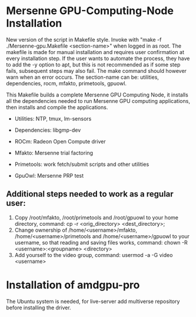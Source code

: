 # Mersenne GPU-Computing-Node Installation

New version of the script in Makefile style. Invoke with "make -f ./Mersenne-gpu.Makefile \<section-name>" when logged in as root. The makefile is made for manual installation and requires user confirmation at every installation step. If the user wants to automate the process, they have to add the -y option to apt, but this is not recommended as if some step fails, subsequent steps may also fail. The make command should however warn when an error occurs.
The section-name can be: utilities, dependencies, rocm, mfakto, primetools, gpuowl.

This Makefile builds a complete Mersenne GPU Computing Node, it installs all the dependencies needed to run Mersenne GPU computing applications, then installs and compile the applications.

- Utilities: NTP, tmux, lm-sensors

- Dependencies: libgmp-dev

- ROCm: Radeon Open Compute driver

- Mfakto: Mersenne trial factoring

- Primetools: work fetch/submit scripts and other utilities

- GpuOwl: Mersenne PRP test


## Additional steps needed to work as a regular user:

1. Copy /root/mfakto, /root/primetools and /root/gpuowl to your home directory, command: cp -r \<orig_directory> \<dest_directory>;
2. Change ownership of /home/\<username>/mfakto, /home/\<username>/primetools and /home/\<username>/gpuowl to your username, so that reading and saving files works, command: chown -R \<username>:\<groupname> \<directory>
3. Add yourself to the video group, command: usermod -a -G video \<username>

# Installation of amdgpu-pro
The Ubuntu system is needed, for live-server add multiverse repository before installing the driver.
